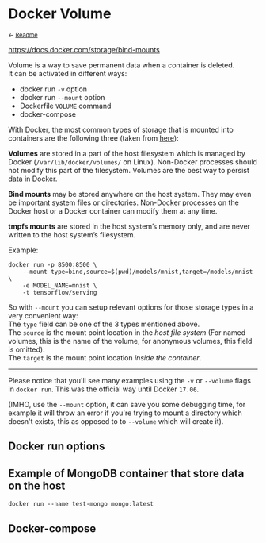 # Docker Volume
<small>← [Readme](Readme.md)</small>

https://docs.docker.com/storage/bind-mounts

Volume is a way to save permanent data when a container is deleted.  
It can be activated in different ways:
- docker run ``-v`` option
- docker run ``--mount`` option
- Dockerfile ``VOLUME`` command
- docker-compose

With Docker, the most common types of storage that is mounted into containers are the following three (taken from [here][1]):

**Volumes** are stored in a part of the host filesystem which is managed by Docker (`/var/lib/docker/volumes/` on Linux). Non-Docker processes should not modify this part of the filesystem. Volumes are the best way to persist data in Docker.

**Bind mounts** may be stored anywhere on the host system. They may even be important system files or directories. Non-Docker processes on the Docker host or a Docker container can modify them at any time.

**tmpfs mounts** are stored in the host system’s memory only, and are never written to the host system’s filesystem.

Example:  
```docker
docker run -p 8500:8500 \
    --mount type=bind,source=$(pwd)/models/mnist,target=/models/mnist \
    -e MODEL_NAME=mnist \
    -t tensorflow/serving
```

So with `--mount` you can setup relevant options for those storage types in a very convenient way: <br>
The `type` field can be one of the 3 types mentioned above. <br>
The `source` is the mount point location in the *host file system*
(For named volumes, this is the name of the volume, for anonymous volumes, this field is omitted).<br>
The `target` is the mount point location *inside the container*.

----------------

Please notice that you'll see many examples using the `-v` or `--volume` flags in `docker run`. This was the official way until Docker `17.06`.  

(IMHO, use the `--mount` option, it can save you some debugging time, for example it will throw an error if you're trying to mount a directory which doesn't exists, this as opposed to to `--volume` which will create it).

[1]: https://docs.docker.com/storage/#choose-the-right-type-of-mount


## Docker run options



## Example of MongoDB container that store data on the host

``docker run --name test-mongo mongo:latest``

## Docker-compose

